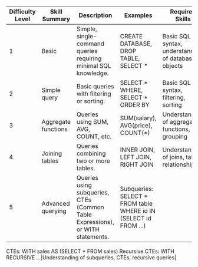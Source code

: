 |Difficulty Level|Skill Summary|Description|Examples|Required Skills|
|---|---|---|---|---|
|1|Basic|Simple, single-command queries requiring minimal SQL knowledge.|CREATE DATABASE, DROP TABLE, SELECT \*|Basic SQL syntax, understanding of database objects|
|2|Simple query|Basic queries with filtering or sorting.|SELECT * WHERE, SELECT * ORDER BY|Basic SQL syntax, filtering, sorting|
|3|Aggregate functions|Queries using SUM, AVG, COUNT, etc.|SUM(salary), AVG(price), COUNT(\*)|Understanding of aggregate functions, grouping|
|4|Joining tables|Queries combining two or more tables.|INNER JOIN, LEFT JOIN, RIGHT JOIN|Understanding of joins, table relationships|
|5|Advanced querying|Queries using subqueries, CTEs (Common Table Expressions), or WITH statements.|Subqueries: SELECT * FROM table WHERE id IN (SELECT id FROM ...)
CTEs: WITH sales AS (SELECT * FROM sales)
Recursive CTEs: WITH RECURSIVE ...|Understanding of subqueries, CTEs, recursive queries|

